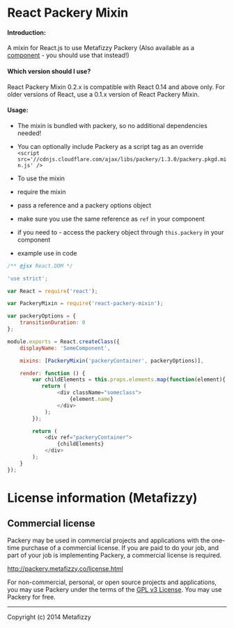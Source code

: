 React Packery Mixin
===================

#### Introduction:
A mixin for React.js to use Metafizzy Packery (Also available as a [component](https://github.com/eiriklv/react-packery-component) - you should use that instead!)

#### Which version should I use?
React Packery Mixin 0.2.x is compatible with React 0.14 and above only. For older versions of React, use a 0.1.x version of React Packery Mixin.

#### Usage:

* The mixin is bundled with packery, so no additional dependencies needed!
* You can optionally include Packery as a script tag as an override
`<script src='//cdnjs.cloudflare.com/ajax/libs/packery/1.3.0/packery.pkgd.min.js' />`

* To use the mixin
 * require the mixin
 * pass a reference and a packery options object
 * make sure you use the same reference as `ref` in your component
 * if you need to - access the packery object through `this.packery` in your component

* example use in code

```js
/** @jsx React.DOM */

'use strict';

var React = require('react');

var PackeryMixin = require('react-packery-mixin');

var packeryOptions = {
    transitionDuration: 0
};

module.exports = React.createClass({
    displayName: 'SomeComponent',

    mixins: [PackeryMixin('packeryContainer', packeryOptions)],

    render: function () {
        var childElements = this.props.elements.map(function(element){
           return (
                <div className="someclass">
                    {element.name}
                </div>
            );
        });

        return (
            <div ref="packeryContainer">
                {childElements}
            </div>
        );
    }
});
```

# License information (Metafizzy)

## Commercial license

Packery may be used in commercial projects and applications with the one-time purchase of a commercial license. If you are paid to do your job, and part of your job is implementing Packery, a commercial license is required.

http://packery.metafizzy.co/license.html

For non-commercial, personal, or open source projects and applications, you may use Packery under the terms of the [GPL v3 License](http://choosealicense.com/licenses/gpl-v3/). You may use Packery for free.

---

Copyright (c) 2014 Metafizzy
